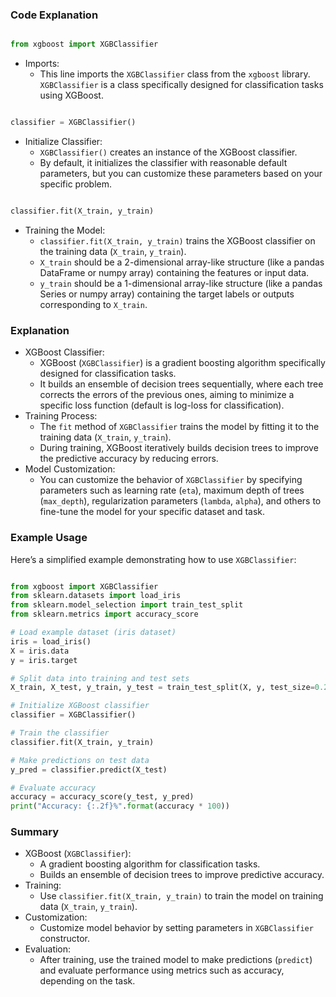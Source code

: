 ### Code Explanation

```python

from xgboost import XGBClassifier

```

- Imports:
    - This line imports the `XGBClassifier` class from the `xgboost` library. `XGBClassifier` is a class specifically designed for classification tasks using XGBoost.

```python

classifier = XGBClassifier()

```

- Initialize Classifier:
    - `XGBClassifier()` creates an instance of the XGBoost classifier.
    - By default, it initializes the classifier with reasonable default parameters, but you can customize these parameters based on your specific problem.

```python

classifier.fit(X_train, y_train)

```

- Training the Model:
    - `classifier.fit(X_train, y_train)` trains the XGBoost classifier on the training data (`X_train`, `y_train`).
    - `X_train` should be a 2-dimensional array-like structure (like a pandas DataFrame or numpy array) containing the features or input data.
    - `y_train` should be a 1-dimensional array-like structure (like a pandas Series or numpy array) containing the target labels or outputs corresponding to `X_train`.

### Explanation

- XGBoost Classifier:
    - XGBoost (`XGBClassifier`) is a gradient boosting algorithm specifically designed for classification tasks.
    - It builds an ensemble of decision trees sequentially, where each tree corrects the errors of the previous ones, aiming to minimize a specific loss function (default is log-loss for classification).
- Training Process:
    - The `fit` method of `XGBClassifier` trains the model by fitting it to the training data (`X_train`, `y_train`).
    - During training, XGBoost iteratively builds decision trees to improve the predictive accuracy by reducing errors.
- Model Customization:
    - You can customize the behavior of `XGBClassifier` by specifying parameters such as learning rate (`eta`), maximum depth of trees (`max_depth`), regularization parameters (`lambda`, `alpha`), and others to fine-tune the model for your specific dataset and task.

### Example Usage

Here’s a simplified example demonstrating how to use `XGBClassifier`:

```python

from xgboost import XGBClassifier
from sklearn.datasets import load_iris
from sklearn.model_selection import train_test_split
from sklearn.metrics import accuracy_score

# Load example dataset (iris dataset)
iris = load_iris()
X = iris.data
y = iris.target

# Split data into training and test sets
X_train, X_test, y_train, y_test = train_test_split(X, y, test_size=0.2, random_state=42)

# Initialize XGBoost classifier
classifier = XGBClassifier()

# Train the classifier
classifier.fit(X_train, y_train)

# Make predictions on test data
y_pred = classifier.predict(X_test)

# Evaluate accuracy
accuracy = accuracy_score(y_test, y_pred)
print("Accuracy: {:.2f}%".format(accuracy * 100))

```

### Summary

- XGBoost (`XGBClassifier`):
    - A gradient boosting algorithm for classification tasks.
    - Builds an ensemble of decision trees to improve predictive accuracy.
- Training:
    - Use `classifier.fit(X_train, y_train)` to train the model on training data (`X_train`, `y_train`).
- Customization:
    - Customize model behavior by setting parameters in `XGBClassifier` constructor.
- Evaluation:
    - After training, use the trained model to make predictions (`predict`) and evaluate performance using metrics such as accuracy, depending on the task.
